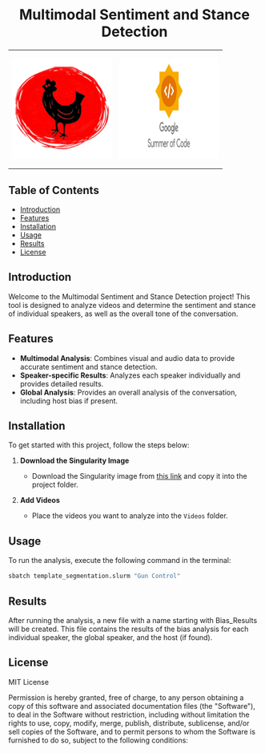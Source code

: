 # <div align="center">Multimodal Sentiment and Stance Detection</div>


<div align="center">
  <table>
    <tr>
      <td>
  <p>
    <a href="https://www.redhenlab.org" target="_blank">
      <img width="200px" height="200px" src="Images/redhenlabimage.png"></a>
  </p>
    </td>  
<td>
<p>
    <a href="https://summerofcode.withgoogle.com" target="_blank">
      <img width="200px" height="200px" src="Images/gsoc11.jpg"></a>
  </p>
      </tr>
        </td>
</table>
</div>



## Table of Contents
- [Introduction](#introduction)
- [Features](#features)
- [Installation](#installation)
- [Usage](#usage)
- [Results](#results)
- [License](#license)

## Introduction
Welcome to the Multimodal Sentiment and Stance Detection project! This tool is designed to analyze videos and determine the sentiment and stance of individual speakers, as well as the overall tone of the conversation.

## Features
- **Multimodal Analysis**: Combines visual and audio data to provide accurate sentiment and stance detection.
- **Speaker-specific Results**: Analyzes each speaker individually and provides detailed results.
- **Global Analysis**: Provides an overall analysis of the conversation, including host bias if present.

## Installation
To get started with this project, follow the steps below:

1. **Download the Singularity Image**
   - Download the Singularity image from [this link](#) and copy it into the project folder.

2. **Add Videos**
   - Place the videos you want to analyze into the `Videos` folder.

## Usage
To run the analysis, execute the following command in the terminal:

```bash
sbatch template_segmentation.slurm "Gun Control"
```


## Results
After running the analysis, a new file with a name starting with Bias_Results will be created. This file contains the results of the bias analysis for each individual speaker, the global speaker, and the host (if found).

## License
MIT License


Permission is hereby granted, free of charge, to any person obtaining a copy
of this software and associated documentation files (the "Software"), to deal
in the Software without restriction, including without limitation the rights
to use, copy, modify, merge, publish, distribute, sublicense, and/or sell
copies of the Software, and to permit persons to whom the Software is
furnished to do so, subject to the following conditions:

